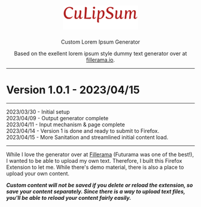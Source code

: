 <h1 align="center">
  <a href="http://culipsum.com/"><img src="/imgs/culipsum_logo_for_dark.svg" alt="CuLipSum" width="200"></a>
</h1>
<p align="center">Custom Lorem Ipsum Generator</p>
<p align="center">Based on the exellent lorem ipsum style dummy text generator over at <a href="http://fillerama.io/" target="_blank">fillerama.io</a>.</p>

---

# Version 1.0.1 - 2023/04/15

---

2023/03/30 - Initial setup\
2023/04/09 - Output generator complete\
2023/04/11 - Input mechanism & page complete\
2023/04/14 - Version 1 is done and ready to submit to Firefox.\
2023/04/15 - More Sanitation and streamlined initial content load.

---

While I love the generator over at [Fillerama](http://fillerama.io/) (Futurama was one of the best!), I wanted to be able to upload my own text. Therefore, I built this Firefox Extension to let me. While there's demo material, there is also a place to upload your own content.

***Custom content will not be saved if you delete or reload the extension, so save your content separately. Since there is a way to upload text files, you'll be able to reload your content fairly easily.***